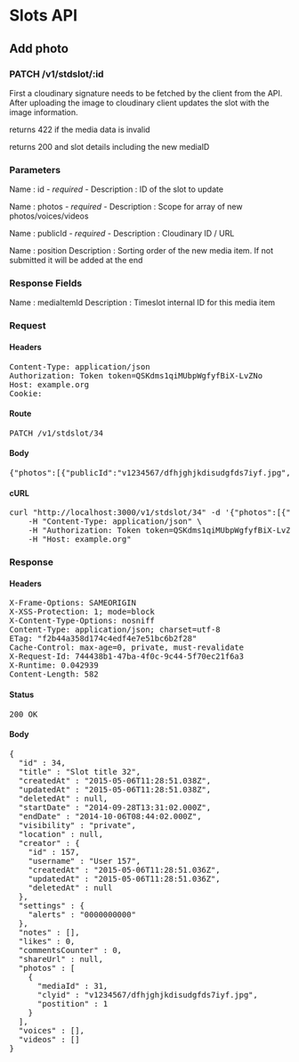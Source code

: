 # Slots API

## Add photo

### PATCH /v1/stdslot/:id

First a cloudinary signature needs to be fetched by the client from the API. After uploading the image to cloudinary client updates the slot with the image information.

returns 422 if the media data is invalid

returns 200 and slot details including the new mediaID

### Parameters

Name : id *- required -*
Description : ID of the slot to update

Name : photos *- required -*
Description : Scope for array of new photos/voices/videos

Name : publicId *- required -*
Description : Cloudinary ID / URL

Name : position
Description : Sorting order of the new media item. If not submitted it will be added at the end


### Response Fields

Name : mediaItemId
Description : Timeslot internal ID for this media item

### Request

#### Headers

<pre>Content-Type: application/json
Authorization: Token token=QSKdms1qiMUbpWgfyfBiX-LvZNo
Host: example.org
Cookie: </pre>

#### Route

<pre>PATCH /v1/stdslot/34</pre>

#### Body

<pre>{"photos":[{"publicId":"v1234567/dfhjghjkdisudgfds7iyf.jpg","position":"1"}]}</pre>

#### cURL

<pre class="request">curl &quot;http://localhost:3000/v1/stdslot/34&quot; -d &#39;{&quot;photos&quot;:[{&quot;publicId&quot;:&quot;v1234567/dfhjghjkdisudgfds7iyf.jpg&quot;,&quot;position&quot;:&quot;1&quot;}]}&#39; -X PATCH \
	-H &quot;Content-Type: application/json&quot; \
	-H &quot;Authorization: Token token=QSKdms1qiMUbpWgfyfBiX-LvZNo&quot; \
	-H &quot;Host: example.org&quot;</pre>

### Response

#### Headers

<pre>X-Frame-Options: SAMEORIGIN
X-XSS-Protection: 1; mode=block
X-Content-Type-Options: nosniff
Content-Type: application/json; charset=utf-8
ETag: &quot;f2b44a358d174c4edf4e7e51bc6b2f28&quot;
Cache-Control: max-age=0, private, must-revalidate
X-Request-Id: 744438b1-47ba-4f0c-9c44-5f70ec21f6a3
X-Runtime: 0.042939
Content-Length: 582</pre>

#### Status

<pre>200 OK</pre>

#### Body

<pre>{
  "id" : 34,
  "title" : "Slot title 32",
  "createdAt" : "2015-05-06T11:28:51.038Z",
  "updatedAt" : "2015-05-06T11:28:51.038Z",
  "deletedAt" : null,
  "startDate" : "2014-09-28T13:31:02.000Z",
  "endDate" : "2014-10-06T08:44:02.000Z",
  "visibility" : "private",
  "location" : null,
  "creator" : {
    "id" : 157,
    "username" : "User 157",
    "createdAt" : "2015-05-06T11:28:51.036Z",
    "updatedAt" : "2015-05-06T11:28:51.036Z",
    "deletedAt" : null
  },
  "settings" : {
    "alerts" : "0000000000"
  },
  "notes" : [],
  "likes" : 0,
  "commentsCounter" : 0,
  "shareUrl" : null,
  "photos" : [
    {
      "mediaId" : 31,
      "clyid" : "v1234567/dfhjghjkdisudgfds7iyf.jpg",
      "postition" : 1
    }
  ],
  "voices" : [],
  "videos" : []
}</pre>
